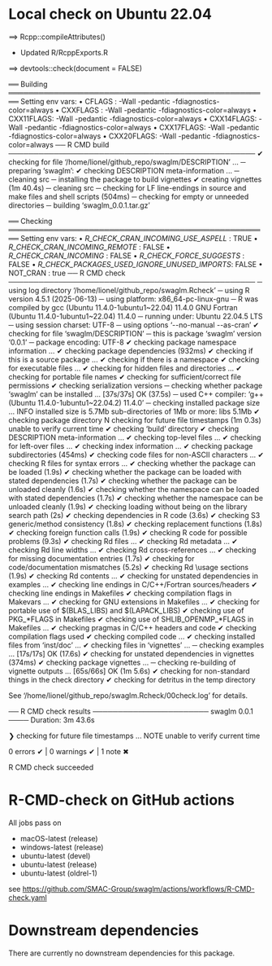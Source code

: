 # Local check on Ubuntu 22.04

==> Rcpp::compileAttributes()

* Updated R/RcppExports.R

==> devtools::check(document = FALSE)

══ Building ════════════════════════════════════════════════════
Setting env vars:
• CFLAGS    : -Wall -pedantic -fdiagnostics-color=always
• CXXFLAGS  : -Wall -pedantic -fdiagnostics-color=always
• CXX11FLAGS: -Wall -pedantic -fdiagnostics-color=always
• CXX14FLAGS: -Wall -pedantic -fdiagnostics-color=always
• CXX17FLAGS: -Wall -pedantic -fdiagnostics-color=always
• CXX20FLAGS: -Wall -pedantic -fdiagnostics-color=always
── R CMD build ─────────────────────────────────────────────────
✔  checking for file ‘/home/lionel/github_repo/swaglm/DESCRIPTION’ ...
─  preparing ‘swaglm’:
✔  checking DESCRIPTION meta-information ...
─  cleaning src
─  installing the package to build vignettes
✔  creating vignettes (1m 40.4s)
─  cleaning src
─  checking for LF line-endings in source and make files and shell scripts (504ms)
─  checking for empty or unneeded directories
─  building ‘swaglm_0.0.1.tar.gz’
   
══ Checking ════════════════════════════════════════════════════
Setting env vars:
• _R_CHECK_CRAN_INCOMING_USE_ASPELL_           : TRUE
• _R_CHECK_CRAN_INCOMING_REMOTE_               : FALSE
• _R_CHECK_CRAN_INCOMING_                      : FALSE
• _R_CHECK_FORCE_SUGGESTS_                     : FALSE
• _R_CHECK_PACKAGES_USED_IGNORE_UNUSED_IMPORTS_: FALSE
• NOT_CRAN                                     : true
── R CMD check ─────────────────────────────────────────────────
─  using log directory ‘/home/lionel/github_repo/swaglm.Rcheck’
─  using R version 4.5.1 (2025-06-13)
─  using platform: x86_64-pc-linux-gnu
─  R was compiled by
       gcc (Ubuntu 11.4.0-1ubuntu1~22.04) 11.4.0
       GNU Fortran (Ubuntu 11.4.0-1ubuntu1~22.04) 11.4.0
─  running under: Ubuntu 22.04.5 LTS
─  using session charset: UTF-8
─  using options ‘--no-manual --as-cran’
✔  checking for file ‘swaglm/DESCRIPTION’
─  this is package ‘swaglm’ version ‘0.0.1’
─  package encoding: UTF-8
✔  checking package namespace information ...
✔  checking package dependencies (932ms)
✔  checking if this is a source package ...
✔  checking if there is a namespace
✔  checking for executable files ...
✔  checking for hidden files and directories ...
✔  checking for portable file names
✔  checking for sufficient/correct file permissions
✔  checking serialization versions
─  checking whether package ‘swaglm’ can be installed ... [37s/37s] OK (37.5s)
─  used C++ compiler: ‘g++ (Ubuntu 11.4.0-1ubuntu1~22.04.2) 11.4.0’
─  checking installed package size ... INFO
     installed size is  5.7Mb
     sub-directories of 1Mb or more:
       libs   5.1Mb
✔  checking package directory
N  checking for future file timestamps (1m 0.3s)
   unable to verify current time
✔  checking ‘build’ directory
✔  checking DESCRIPTION meta-information ...
✔  checking top-level files ...
✔  checking for left-over files ...
✔  checking index information ...
✔  checking package subdirectories (454ms)
✔  checking code files for non-ASCII characters ...
✔  checking R files for syntax errors ...
✔  checking whether the package can be loaded (1.9s)
✔  checking whether the package can be loaded with stated dependencies (1.7s)
✔  checking whether the package can be unloaded cleanly (1.6s)
✔  checking whether the namespace can be loaded with stated dependencies (1.7s)
✔  checking whether the namespace can be unloaded cleanly (1.9s)
✔  checking loading without being on the library search path (2s)
✔  checking dependencies in R code (3.6s)
✔  checking S3 generic/method consistency (1.8s)
✔  checking replacement functions (1.8s)
✔  checking foreign function calls (1.9s)
✔  checking R code for possible problems (9.3s)
✔  checking Rd files ...
✔  checking Rd metadata ...
✔  checking Rd line widths ...
✔  checking Rd cross-references ...
✔  checking for missing documentation entries (1.7s)
✔  checking for code/documentation mismatches (5.2s)
✔  checking Rd \usage sections (1.9s)
✔  checking Rd contents ...
✔  checking for unstated dependencies in examples ...
✔  checking line endings in C/C++/Fortran sources/headers
✔  checking line endings in Makefiles
✔  checking compilation flags in Makevars ...
✔  checking for GNU extensions in Makefiles ...
✔  checking for portable use of $(BLAS_LIBS) and $(LAPACK_LIBS)
✔  checking use of PKG_*FLAGS in Makefiles
✔  checking use of SHLIB_OPENMP_*FLAGS in Makefiles ...
✔  checking pragmas in C/C++ headers and code
✔  checking compilation flags used
✔  checking compiled code ...
✔  checking installed files from ‘inst/doc’ ...
✔  checking files in ‘vignettes’ ...
─  checking examples ... [17s/17s] OK (17.6s)
✔  checking for unstated dependencies in vignettes (374ms)
✔  checking package vignettes ...
─  checking re-building of vignette outputs ... [65s/66s] OK (1m 5.6s)
✔  checking for non-standard things in the check directory
✔  checking for detritus in the temp directory
   
   See
     ‘/home/lionel/github_repo/swaglm.Rcheck/00check.log’
   for details.
   
── R CMD check results ─────────────────────── swaglm 0.0.1 ────
Duration: 3m 43.6s

❯ checking for future file timestamps ... NOTE
  unable to verify current time

0 errors ✔ | 0 warnings ✔ | 1 note ✖

R CMD check succeeded

# R-CMD-check on GitHub actions 

All jobs pass on 

- macOS-latest (release)
- windows-latest (release)
- ubuntu-latest (devel)
- ubuntu-latest (release)
- ubuntu-latest (oldrel-1)

see https://github.com/SMAC-Group/swaglm/actions/workflows/R-CMD-check.yaml


# Downstream dependencies
There are currently no downstream dependencies for this package.
